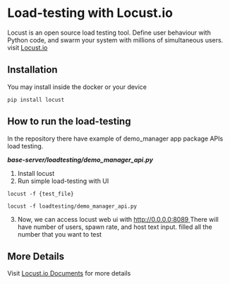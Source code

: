 # Load-testing with Locust.io

Locust is an open source load testing tool. Define user behaviour with Python code, and swarm your system with millions of simultaneous users.
visit [Locust.io](https://locust.io/)

## Installation

You may install inside the docker or your device

```shell
pip install locust
```

## How to run the load-testing

In the repository there have example of demo_manager app package APIs load testing.

**_base-server/loadtesting/demo_manager_api.py_**

1. Install locust
2. Run simple load-testing with UI

```shell
locust -f {test_file}

locust -f loadtesting/demo_manager_api.py
```

3. Now, we can access locust web ui with [ http://0.0.0.0:8089 ](http://0.0.0.0:8089)
   There will have number of users, spawn rate, and host text input. filled all the number that you want to test

## More Details

Visit [Locust.io Documents](https://docs.locust.io/en/stable/index.html) for more details
